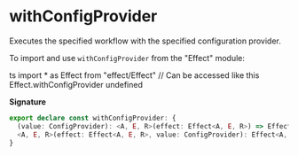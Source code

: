 # withConfigProvider

Executes the specified workflow with the specified configuration provider.

To import and use `withConfigProvider` from the "Effect" module:

ts
import \* as Effect from "effect/Effect"
// Can be accessed like this
Effect.withConfigProvider
undefined

**Signature**

```ts
export declare const withConfigProvider: {
  (value: ConfigProvider): <A, E, R>(effect: Effect<A, E, R>) => Effect<A, E, R>
  <A, E, R>(effect: Effect<A, E, R>, value: ConfigProvider): Effect<A, E, R>
}
```
